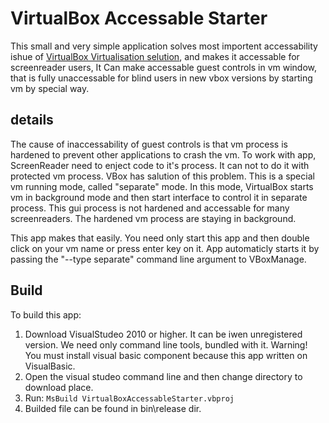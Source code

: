 # VirtualBox Accessable Starter

This small and very simple application solves most importent accessability ishue of [VirtualBox Virtualisation selution](http://virtualbox.org), and makes it accessable for screenreader users,
It Can make accessable guest controls in vm window, that is fully unaccessable for blind users in new vbox versions by starting vm by special way.

## details

The cause of inaccessability of guest controls is that vm process is hardened to prevent other applications to crash the vm.
To work with app, ScreenReader need to enject code to it's process. It can not to do it with protected vm process.
VBox has salution of this problem. This is a special vm running mode, called "separate" mode.
In this mode, VirtualBox starts vm in background mode and then start interface to control it in separate process.
This gui process is not hardened and accessable for many screenreaders. The hardened vm process are staying in background.

This app makes that easily.
You need only start this app and then double click on your vm name or press enter key on it. App automaticly starts it by passing the "--type separate" command line argument to VBoxManage.

## Build

To build this app:
1. Download VisualStudeo 2010 or higher. It can be iwen unregistered version. We need only command line tools, bundled with it. Warning! You must install visual basic component because this app written on VisualBasic.
2. Open the visual studeo command line and then change directory to download place.
3. Run:
`MsBuild VirtualBoxAccessableStarter.vbproj`
4. Builded file can be found in bin\release dir.


